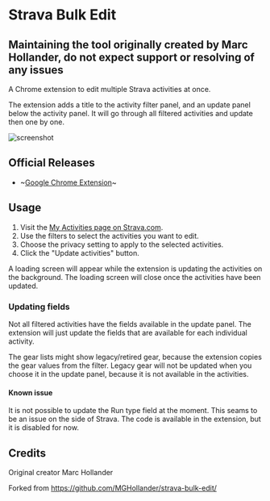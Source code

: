 # Strava Bulk Edit

## Maintaining the tool originally created by Marc Hollander, do not expect support or resolving of any issues

A Chrome extension to edit multiple Strava activities at once.

The extension adds a title to the activity filter panel, and an update panel
below the activity panel. It will go through all filtered activities and
update then one by one.

![screenshot](src/images/screenshot-1280x800-google-chrome-1.png)

## Official Releases

- ~[Google Chrome Extension](https://chrome.google.com/webstore/detail/strava-bulk-edit/mkbkebdegldokaipfgficlleheeejfjg)~

## Usage

1. Visit the [My Activities page on Strava.com](https://www.strava.com/athlete/training).
2. Use the filters to select the activities you want to edit.
3. Choose the privacy setting to apply to the selected activities.
4. Click the "Update activities" button.

A loading screen will appear while the extension is updating the
activities on the background. The loading screen will close once the activities
have been updated.

### Updating fields

Not all filtered activities have the fields available in the update panel. The
extension will just update the fields that are available for each individual
activity.

The gear lists might show legacy/retired gear, because the extension copies the gear
values from the filter. Legacy gear will not be updated when you choose it in
the update panel, because it is not available in the activities.

#### Known issue

It is not possible to update the Run type field at the moment. This seams to be
an issue on the side of Strava. The code is available in the extension, but it
is disabled for now.

## Credits

Original creator Marc Hollander

Forked from https://github.com/MGHollander/strava-bulk-edit/
